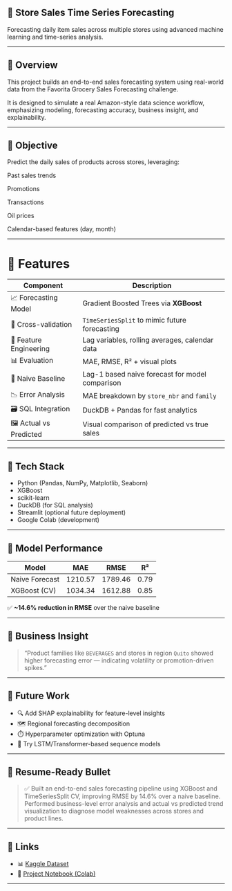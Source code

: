 ## 🏬 Store Sales Time Series Forecasting
Forecasting daily item sales across multiple stores using advanced machine learning and time-series analysis.

---

## 📌 Overview
This project builds an end-to-end sales forecasting system using real-world data from the Favorita Grocery Sales Forecasting challenge.

It is designed to simulate a real Amazon-style data science workflow, emphasizing modeling, forecasting accuracy, business insight, and explainability.


---

## 🎯 Objective
Predict the daily sales of products across stores, leveraging:

Past sales trends

Promotions

Transactions

Oil prices

Calendar-based features (day, month) 

---

# 🧠 Features

| Component                   | Description                                                  |
|---------------------------  |--------------------------------------------------------------|
| 📈 Forecasting Model       | Gradient Boosted Trees via **XGBoost**                       |
| 🔂 Cross-validation        | `TimeSeriesSplit` to mimic future forecasting                |
| 🧹 Feature Engineering     | Lag variables, rolling averages, calendar data               |
| 📊 Evaluation              | MAE, RMSE, R² + visual plots                                 |
| 🔁 Naive Baseline          | Lag-1 based naive forecast for model comparison              |
| 📉 Error Analysis          | MAE breakdown by `store_nbr` and `family`                    |
| 🗃️ SQL Integration         | DuckDB + Pandas for fast analytics                           |
| 🖼️ Actual vs Predicted     | Visual comparison of predicted vs true sales                 |

---

## 🧰 Tech Stack

- Python (Pandas, NumPy, Matplotlib, Seaborn)
- XGBoost
- scikit-learn
- DuckDB (for SQL analysis)
- Streamlit (optional future deployment)
- Google Colab (development)

---

## 🧪 Model Performance

| Model           | MAE     | RMSE    | R²    |
|-----------------|---------|---------|-------|
| Naive Forecast  | 1210.57 | 1789.46 | 0.79  |
| XGBoost (CV)    | 1034.34 | 1612.88 | 0.85  |

✅ **~14.6% reduction in RMSE** over the naive baseline

---


## 🧠 Business Insight

> “Product families like `BEVERAGES` and stores in region `Quito` showed higher forecasting error — indicating volatility or promotion-driven spikes.”

---

## 🚀 Future Work

- 🔍 Add SHAP explainability for feature-level insights
- 🗺️ Regional forecasting decomposition
- ⏱️ Hyperparameter optimization with Optuna
- 🧠 Try LSTM/Transformer-based sequence models

---

## 📄 Resume-Ready Bullet

> ✅ Built an end-to-end sales forecasting pipeline using XGBoost and TimeSeriesSplit CV, improving RMSE by 14.6% over a naive baseline. Performed business-level error analysis and actual vs predicted trend visualization to diagnose model weaknesses across stores and product lines.

---

## 📎 Links

- 📊 [Kaggle Dataset](https://www.kaggle.com/competitions/store-sales-time-series-forecasting/data)
- 🔗 [Project Notebook (Colab)](https://colab.research.google.com/drive/17mVbD2-iPr3c8Af2SsDfdAh8cL0tHG5U?usp=sharing)

---




